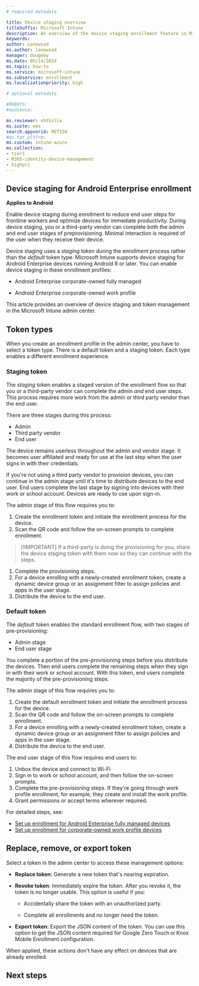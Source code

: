 ```yaml
---
# required metadata

title: Device staging overview   
titleSuffix: Microsoft Intune
description: An overview of the device staging enrollment feature in Microsoft Intune. 
keywords:
author: Lenewsad
ms.author: lanewsad
manager: dougeby
ms.date: 05/14/2024
ms.topic: how-to
ms.service: microsoft-intune
ms.subservice: enrollment
ms.localizationpriority: high

# optional metadata

#ROBOTS:
#audience:

ms.reviewer: shthilla
ms.suite: ems
search.appverid: MET150
#ms.tgt_pltfrm:
ms.custom: intune-azure
ms.collection:
- tier1
- M365-identity-device-management
- highpri
---
```


## Device staging for Android Enterprise enrollment  

**Applies to Android**  

Enable device staging during enrollment to reduce end user steps for frontline workers and optimize devices for immediate productivity. During device staging, you or a third-party vendor can complete both the admin and end user stages of preprovisioning. Minimal interaction is required of the user when they receive their device.

Device staging uses a *staging* token during the enrollment process rather than the *default* token type. Microsoft Intune supports device staging for Android Enterprise devices running Android 8 or later. You can enable device staging in these enrollment profiles:   

* Android Enterprise corporate-owned fully managed  

* Android Enterprise corporate-owned work profile  

This article provides an overview of device staging and token management in the Microsoft Intune admin center. 

## Token types     

When you create an enrollment profile in the admin center, you have to select a token type. There is a default token and a staging token. Each type enables a different enrollment experience. 

### Staging token  

The *staging* token enables a staged version of the enrollment flow so that you or a third-party vendor can complete the admin *and* end user steps. This process requires more work from the admin or third party vendor than the end user.

There are three stages during this process:  

-  Admin 
-  Third party vendor 
-  End user  

The device remains userless throughout the admin and vendor stage. It becomes user affiliated and ready for use at the last step when the user signs in with their credentials. 

If you're not using a third party vendor to provision devices, you can continue in the admin stage until it's time to distribute devices to the end user. End users complete the last stage by signing into devices with their work or school account. Devices are ready to use upon sign-in.  

<screenshot> 

The admin stage of this flow requires you to:
1. Create the enrollment token and initiate the enrollment process for the device. 
1. Scan the QR code and follow the on-screen prompts to complete enrollment. 

>[!IMPORTANT] If a third-party is doing the provisioning for you, share the device staging token with them now so they can continue with the steps.    

1. Complete the provisioning steps. 
1. For a device enrolling with a newly-created enrollment token, create a dynamic device group or an assignment filter to assign policies and apps in the user stage. 
1. Distribute the device to the end user.   

### Default token   

The *default* token enables the standard enrollment flow, with two stages of pre-provisioning: 

- Admin stage  
- End user stage  

You complete a portion of the pre-provisioning steps before you distribute the devices. Then end users complete the remaining steps when they sign in with their work or school account. With this token, end users complete the majority of the pre-provisioning steps.  

<screenshot> 

The admin stage of this flow requires you to:  
1. Create the default enrollment token and initiate the enrollment process for the device.  
1. Scan the QR code and follow the on-screen prompts to complete enrollment. 
1. For a device enrolling with a newly-created enrollment token, create a dynamic device group or an assignment filter to assign policies and apps in the user stage. 
1. Distribute the device to the end user.   

The end user stage of this flow requires end users to: 

1. Unbox the device and connect to Wi-Fi 
1. Sign in to work or school account, and then follow the on-screen prompts.  
1. Complete the pre-provisioning steps. If they're going through work profile enrollment, for example, they create and install the work profile.  
1. Grant permissions or accept terms wherever required. 

For detailed steps, see:
- [Set up enrollment for Android Enterprise fully managed devices]()
- [Set up enrollment for corporate-owned work profile devices]()    

## Replace, remove, or export token  
Select a token in the admin center to access these management options:   

- **Replace token**: Generate a new token that's nearing expiration. 

- **Revoke token**: Immediately expire the token. After you revoke it, the token is no longer usable. This option is useful if you: 

  - Accidentally share the token with an unauthorized party. 

  - Complete all enrollments and no longer need the token. 

- **Export token**: Export the JSON content of the token. You can use this option to get the JSON content required for Google Zero Touch or Knox Mobile Enrollment configuration.  

When applied, these actions don't have any effect on devices that are already enrolled.   

## Next steps  



